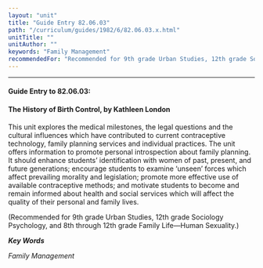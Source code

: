 ```yaml
---
layout: "unit"
title: "Guide Entry 82.06.03"
path: "/curriculum/guides/1982/6/82.06.03.x.html"
unitTitle: ""
unitAuthor: ""
keywords: "Family Management"
recommendedFor: "Recommended for 9th grade Urban Studies, 12th grade Sociology Psychology, and 8th through 12th grade Family Life—Human Sexuality."
---
```

<body>
<hr/>
<h4>
Guide Entry to 82.06.03:
</h4>
<h4>
The History of Birth Control, by Kathleen London
</h4>
This unit explores the medical milestones, the legal questions and the cultural influences which have contributed to current contraceptive technology, family planning services and individual practices.  The unit offers information to promote personal introspection about family planning.  It should enhance students’ identification with women of past, present, and future generations; encourage students to examine ‘unseen’ forces which affect prevailing morality and legislation; promote more effective use of available contraceptive methods; and motivate students to become and remain informed about health and social services which will affect the quality of their personal and family lives.
<p>
(Recommended for 9th grade Urban Studies, 12th grade Sociology Psychology, and 8th through 12th grade Family Life—Human Sexuality.)
</p>
<p>
<b>
<i>
Key Words
</i>
</b>
<br/>
</p>
<p>
<i>
Family Management
</i>
</p>
</body>